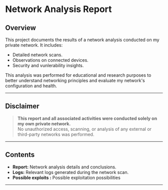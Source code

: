# **Network Analysis Report**

## **Overview**
This project documents the results of a network analysis conducted on my private network. It includes:
- Detailed network scans.
- Observations on connected devices.
- Security and vunlerability insights.

This analysis was performed for educational and research purposes to better understand networking principles and evaluate my network's configuration and health.

---

## **Disclaimer**
> **This report and all associated activities were conducted solely on my own private network.**  
> No unauthorized access, scanning, or analysis of any external or third-party networks was performed.  

---

## **Contents**
- **Report:** Network analysis details and conclusions.
- **Logs:** Relevant logs generated during the network scan.
- **Possible exploits :** Possible exploitation possibilities

---
